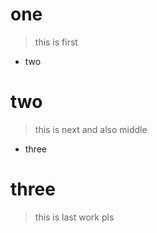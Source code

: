 # one

> this is first

- two

# two

> this is next
> and also middle

- three

# three

> this is last
> work
> pls
